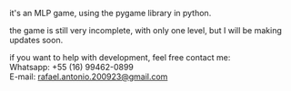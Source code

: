 it's an MLP game, using the pygame library in python.

the game is still very incomplete, with only one level, but I will be making updates soon.

if you want to help with development, feel free contact me:
<br>
Whatsapp: +55 (16) 99462-0899 <br>
E-mail: rafael.antonio.200923@gmail.com
